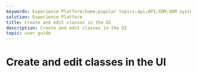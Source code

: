 ```yaml
---
keywords: Experience Platform;home;popular topics;api;API;XDM;XDM system;;experience data model;data model;ui;workspace;
solution: Experience Platform
title: Create and edit classes in the UI
description: Create and edit classes in the UI
topic: user guide
---
```


# Create and edit classes in the UI